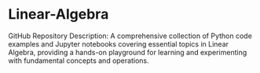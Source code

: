 # Linear-Algebra
GitHub Repository Description: A comprehensive collection of Python code examples and Jupyter notebooks covering essential topics in Linear Algebra, providing a hands-on playground for learning and experimenting with fundamental concepts and operations.
